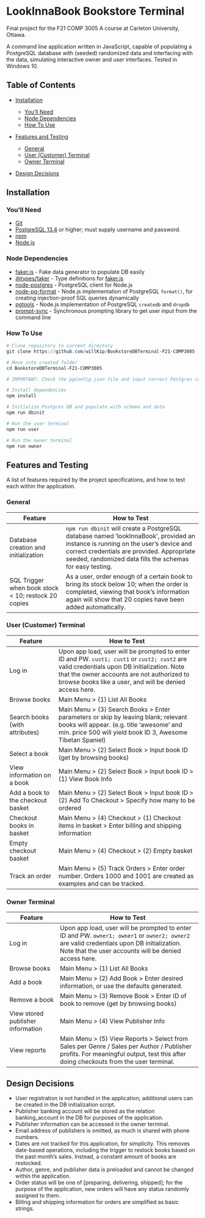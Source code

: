 # LookInnaBook Bookstore Terminal

Final project for the F21 COMP 3005 A course at Carleton University, Ottawa.

A command line application written in JavaScript, capable of populating a PostgreSQL database with (seeded) randomized data and interfacing with the data, simulating interactive owner and user interfaces. Tested in Windows 10.

## Table of Contents

- [Installation](#installation)
  - [You’ll Need](#you’ll-need)
  - [Node Dependencies](#node-dependencies)
  - [How To Use](#how-to-use)

- [Features and Testing](#features-and-testing)
  - [General](#general)
  - [User (Customer) Terminal](#user-(customer)-terminal)
  - [Owner Terminal](#owner-terminal)

- [Design Decisions](#design-decisions)

## Installation

### You’ll Need

- [Git](https://git-scm.com/)
- [PostgreSQL 13.4](https://www.postgresql.org/) or higher; must supply username and password.
- [npm](https://www.npmjs.com/)
- [Node.js](https://nodejs.org/)

### Node Dependencies

- [faker.js](https://www.npmjs.com/package/faker) - Fake data generator to populate DB easily
- [@types/faker](https://www.npmjs.com/package/@types/faker) - Type definitions for [faker.js](https://www.npmjs.com/package/faker)
- [node-postgres](https://www.npmjs.com/package/pg) - PostgreSQL client for Node.js
- [node-pg-format](https://www.npmjs.com/package/pg-format) - Node.js implementation of PostgreSQL `format()`, for creating injection-proof SQL queries dynamically
- [pgtools](https://www.npmjs.com/package/pgtools) - Node.js implementation of PostgreSQL `createdb` and `dropdb`
- [prompt-sync](https://www.npmjs.com/package/prompt-sync) - Synchronous prompting library to get user input from the command line

### How To Use

```powershell
# Clone repository to current directory
git clone https://github.com/willKip/BookstoreDBTerminal-F21-COMP3005

# Move into created folder
cd BookstoreDBTerminal-F21-COMP3005

# IMPORTANT: Check the pgConfig.json file and input correct Postgres connection information

# Install dependencies
npm install

# Initialize Postgres DB and populate with schema and data
npm run dbinit

# Run the user terminal
npm run user

# Run the owner terminal
npm run owner
```

## Features and Testing

A list of features required by the project specifications, and how to test each within the application.

### General

| Feature                                             | How to Test                                                  |
| --------------------------------------------------- | ------------------------------------------------------------ |
| Database creation and initialization                | `npm run dbinit` will create a PostgreSQL database named ‘lookInnaBook’, provided an instance is running on the user’s device and correct credentials are provided. Appropriate seeded, randomized data fills the schemas for easy testing. |
| SQL Trigger when book stock < 10; restock 20 copies | As a user, order enough of a certain book to bring its stock below 10; when the order is completed, viewing that book’s information again will show that 20 copies have been added automatically. |

### User (Customer) Terminal

| Feature                           | How to Test                                                  |
| --------------------------------- | ------------------------------------------------------------ |
| Log in                            | Upon app load, user will be prompted to enter ID and PW. `cust1; cust1` or `cust2; cust2` are valid credentials upon DB initialization. Note that the owner accounts are not authorized to browse books like a user, and will be denied access here. |
| Browse books                      | Main Menu > (1) List All Books                               |
| Search books (with attributes)    | Main Menu > (3) Search Books > Enter parameters or skip by leaving blank; relevant books will appear. (e.g. title ‘awesome’ and min. price 500 will yield book ID 3, Awesome Tibetan Spaniel) |
| Select a book                     | Main Menu > (2) Select Book > Input book ID (get by browsing books) |
| View information on a book        | Main Menu > (2) Select Book > Input book ID > (1) View Book Info |
| Add a book to the checkout basket | Main Menu > (2) Select Book > Input book ID > (2) Add To Checkout > Specify how many to be ordered |
| Checkout books in basket          | Main Menu > (4) Checkout > (1) Checkout items in basket > Enter billing and shipping information |
| Empty checkout basket             | Main Menu > (4) Checkout > (2) Empty basket                  |
| Track an order                    | Main Menu > (5) Track Orders > Enter order number. Orders 1000 and 1001 are created as examples and can be tracked. |

### Owner Terminal

| Feature                           | How to Test                                                  |
| --------------------------------- | ------------------------------------------------------------ |
| Log in                            | Upon app load, user will be prompted to enter ID and PW. `owner1; owner1` or `owner2; owner2` are valid credentials upon DB initialization. Note that the user accounts will be denied access here. |
| Browse books                      | Main Menu > (1) List All Books                               |
| Add a book                        | Main Menu > (2) Add Book > Enter desired information, or use the defaults generated. |
| Remove a book                     | Main Menu > (3) Remove Book > Enter ID of book to remove (get by browsing books) |
| View stored publisher information | Main Menu > (4) View Publisher Info                          |
| View reports                      | Main Menu > (5) View Reports > Select from Sales per Genre / Sales per Author / Publisher profits. For meaningful output, test this after doing checkouts from the user terminal. |

## Design Decisions

- User registration is not handled in the application; additional users can be created in the DB initialization script.
- Publisher banking account will be stored as the relation banking_account in the DB for purposes of the application.
- Publisher information can be accessed in the owner terminal.
- Email address of publishers is omitted, as much is shared with phone numbers.
- Dates are not tracked for this application, for simplicity. This removes date-based operations, including the trigger to restock books based on the past month’s sales. Instead, a constant amount of books are restocked.
- Author, genre, and publisher data is preloaded and cannot be changed within the application.
- Order status will be one of [preparing, delivering, shipped]; for the purpose of the application, new orders will have any status randomly assigned to them.
- Billing and shipping information for orders are simplified as basic strings.